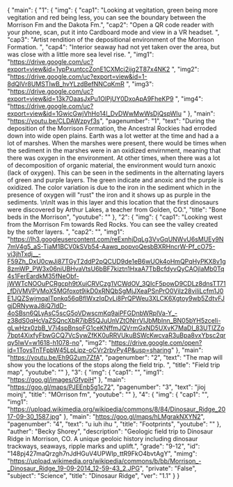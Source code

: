 {
    "main": {
        "1": {
            "img": {
                "cap1": "Looking at vegitation, green being more vegitation and red being less, you can see the boundary between the Morrison Fm and the Dakota Fm.", 
                "cap2": "Open a QR code reader with your phone, scan, put it into Cardboard mode and view in a VR headset. ", 
                "cap3": "Artist rendition of the depositional environment of the Morrison Formation. ", 
                "cap4": "Interior seaway had not yet taken over the area, but was close with a little more sea level rise. ", 
                "img1": "https://drive.google.com/uc?export=view&id=1ypPxuntccZonE1CXMcj2ijg2T87x4NK2 ", 
                "img2": "https://drive.google.com/uc?export=view&id=1-8dQlVr8UMSTIwB_hvYLzdBefNNCqKmR ", 
                "img3": "https://drive.google.com/uc?export=view&id=13k7OaasJxPu1OlPjUY0DxoApA9FheKP9 ", 
                "img4": "https://drive.google.com/uc?export=view&id=1GwicGwjVhHo14l_DvDWwMwWsDjQspWIu "
            }, 
            "main": "https://youtu.be/CLDAWzpyf3s", 
            "pagenumber": "1", 
            "text": "During the deposition of the Morrison Formation, the Ancestral Rockies had erroded down into wide open plains. Earth was a lot wetter at the time and had a a lot of marshes. When the marshes were present, there would be times when the sediment in the marshes were in an oxidized envirnment, meaning that there was oxygen in the environment. At other times, when there was a lot of decomposition of organic material, the environment would turn anoxic (lack of oxygen). This can be seen in the sediments in the alternating layers of green and purple layers. The green indicate and anoxic and the purple is oxidized. The color variation is due to the iron in the sediment which in the presence of oxygen will \"rust\" the iron and it shows up as purple in the sediments. \n\nIt was in this layer and this location that the first dinosaurs were discovered by Arthur Lakes, a teacher from Golden, CO.", 
            "title": "Bone beds in the Morrison", 
            "youtube": ""
        }, 
        "2": {
            "img": {
                "cap1": "Looking west from the Morrison Fm towards Red Rocks. You can see the valley created by the softer layers. ", 
                "cap2": "", 
                "img1": "https://lh3.googleusercontent.com/reExnhjDqLg3VvGqUNWvU6sMUEy9N7mV4g5_aS-TiaM1BCV0kSVb54-Aawq_popvoQesbBXRHncrW-Pf_cO75-vi3jhTxdj__-F59Zh_DxU0cwJi87TGyT2ddP2pQCUD9de1eB6wUOk4oHmQPqHyPKX8v1g8zmWP_PW3x06niUBHvaVtsU6bBF7kiztn1HxaA7TbBcfdyvQyCAOjlaMb0Tq4s1FerEardkM35fNeObf-jWWTcNOOuPCRgcph9tXuiCRVCzg1VCWdOV_3QIcF5powD9CDLz8dnsTT71_fDiVMVPVMoX5MGfoxot9ikD0xRNQbSgMjJXeaPSnPrO0ViIz28viliLcfm1J0E1JQZSwjmqaITpnkq56qBflWxzIqDvLi8PrQPWeu3XLCK6Xgtoy9wb5ZdtvFJgjDRNywaJ8iQ7IdD-4oSBsn6QLyAsC5scG5oVDwscmKq9aiPFGDnbWRplVa-Y_-z38dS0qHcVaZSQncXbR7ibB5QJuUnVZtONrrVlJbMbInn_BN05bYH5zceIi-gLwHzx0zbB_V7i4spBnsoFG1ceKNffmJQVrmGxND5UXvK7MaDI_83UTlZZo7bpt4XixfyFbwGCQ7VcSywZfKK0uRRVUkuBSWcKwcvaR3uBpa8vxYbsc2qrqy5lwV=w1618-h1078-no", 
                "img2": "https://drive.google.com/open?id=1TovsTnTFpbW45LpLipz-oCVr2rbvPy4P&usp=sharing"
            }, 
            "main": "https://youtu.be/Eh9G2um7ZfA", 
            "pagenumber": "2", 
            "text": "The map will show you the locations of the stops along the field trip. ", 
            "title": "Field trip map", 
            "youtube": ""
        }, 
        "3": {
            "img": {
                "cap1": "", 
                "img1": "https://goo.gl/images/GfypiH"
            }, 
            "main": "https://goo.gl/maps/PJEEnb5g1c72", 
            "pagenumber": "3", 
            "text": "jioj moinj", 
            "title": "MOrrison fm", 
            "youtube": ""
        }, 
        "4": {
            "img": {
                "cap1": "", 
                "img1": "https://upload.wikimedia.org/wikipedia/commons/8/84/Dinosaur_Ridge_2017-09-30_1587.jpg"
            }, 
            "main": "https://goo.gl/maps/hLMgrakNXYN2", 
            "pagenumber": "4", 
            "text": "u iuh ihu ", 
            "title": "Footprints", 
            "youtube": ""
        }, 
        "auther": "Becky Shorey", 
        "description": "Geologic field trip to Dinosaur Ridge in Morrison, CO. A unique geoloic history including dinosaur trackways, seaways, ripple marks and uplift.", 
        "grade": "9-12", 
        "id": "148pj427maQrzgh7nJdHGuV4UPWIp_ttR9FkO4bvtAgY", 
        "mimg": "https://upload.wikimedia.org/wikipedia/commons/b/bb/Morrison_-_Dinosaur_Ridge_19-09-2014_12-59-43_2.JPG", 
        "private": "False", 
        "subject": "Science", 
        "title": "Dinosaur Ridge", 
        "ver": "1.1"
    }
}